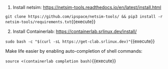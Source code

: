 1. Install netsim: https://netsim-tools.readthedocs.io/en/latest/install.html

`git clone https://github.com/ipspace/netsim-tools/ && pip3 install -r netsim-tools/requirements.txt`{{execute}}

2. Install Containerlab: https://containerlab.srlinux.dev/install/

`sudo bash -c "$(curl -sL https://get-clab.srlinux.dev)"`{{execute}}

Make life easier by enabling auto-completion of shell commands:

`source <(containerlab completion bash)`{{execute}}
